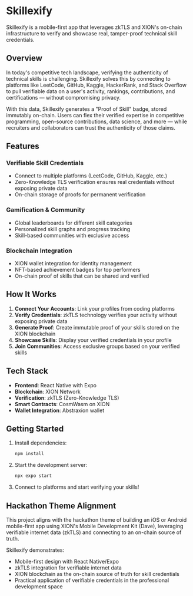 # Skillexify

Skillexify is a mobile-first app that leverages zkTLS and XION's on-chain infrastructure to verify and showcase real, tamper-proof technical skill credentials. 

## Overview

In today's competitive tech landscape, verifying the authenticity of technical skills is challenging. Skillexify solves this by connecting to platforms like LeetCode, GitHub, Kaggle, HackerRank, and Stack Overflow to pull verifiable data on a user's activity, rankings, contributions, and certifications — without compromising privacy.

With this data, Skillexify generates a "Proof of Skill" badge, stored immutably on-chain. Users can flex their verified expertise in competitive programming, open-source contributions, data science, and more — while recruiters and collaborators can trust the authenticity of those claims.

## Features

### Verifiable Skill Credentials
- Connect to multiple platforms (LeetCode, GitHub, Kaggle, etc.)
- Zero-Knowledge TLS verification ensures real credentials without exposing private data
- On-chain storage of proofs for permanent verification

### Gamification & Community
- Global leaderboards for different skill categories
- Personalized skill graphs and progress tracking
- Skill-based communities with exclusive access

### Blockchain Integration
- XION wallet integration for identity management
- NFT-based achievement badges for top performers
- On-chain proof of skills that can be shared and verified

## How It Works

1. **Connect Your Accounts**: Link your profiles from coding platforms
2. **Verify Credentials**: zkTLS technology verifies your activity without exposing private data
3. **Generate Proof**: Create immutable proof of your skills stored on the XION blockchain
4. **Showcase Skills**: Display your verified credentials in your profile
5. **Join Communities**: Access exclusive groups based on your verified skills

## Tech Stack

- **Frontend**: React Native with Expo
- **Blockchain**: XION Network
- **Verification**: zkTLS (Zero-Knowledge TLS)
- **Smart Contracts**: CosmWasm on XION
- **Wallet Integration**: Abstraxion wallet

## Getting Started

1. Install dependencies:
   ```bash
   npm install
   ```

2. Start the development server:
   ```bash
   npx expo start
   ```

3. Connect to platforms and start verifying your skills!

## Hackathon Theme Alignment

This project aligns with the hackathon theme of building an iOS or Android mobile-first app using XION's Mobile Development Kit (Dave), leveraging verifiable internet data (zkTLS) and connecting to an on-chain source of truth.

Skillexify demonstrates:
- Mobile-first design with React Native/Expo
- zkTLS integration for verifiable internet data
- XION blockchain as the on-chain source of truth for skill credentials
- Practical application of verifiable credentials in the professional development space